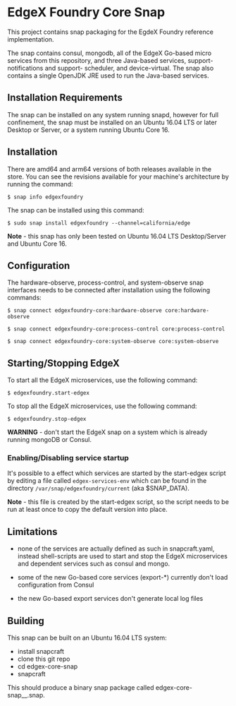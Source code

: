 # EdgeX Foundry Core Snap
This project contains snap packaging for the EgdeX Foundry reference implementation.

The snap contains consul, mongodb, all of the EdgeX Go-based micro services from
this repository, and three Java-based services, support-notifications and support-
scheduler, and device-virtual. The snap also contains a single OpenJDK JRE used to
run the Java-based services.

## Installation Requirements
The snap can be installed on any system running snapd, however for full confinement,
the snap must be installed on an Ubuntu 16.04 LTS or later Desktop or Server, or a
system running Ubuntu Core 16.

## Installation
There are amd64 and arm64 versions of both releases available in the store.  You can
see the revisions available for your machine's architecture by running the command:

`$ snap info edgexfoundry`

The snap can be installed using this command:

`$ sudo snap install edgexfoundry --channel=california/edge`

**Note** - this snap has only been tested on Ubuntu 16.04 LTS Desktop/Server and Ubuntu Core 16.

## Configuration
The hardware-observe, process-control, and system-observe snap interfaces needs to be
connected after installation using the following commands:

`$ snap connect edgexfoundry-core:hardware-observe core:hardware-observe`

`$ snap connect edgexfoundry-core:process-control core:process-control`

`$ snap connect edgexfoundry-core:system-observe core:system-observe`

## Starting/Stopping EdgeX
To start all the EdgeX microservices, use the following command:

`$ edgexfoundry.start-edgex`

To stop all the EdgeX microservices, use the following command:

`$ edgexfoundry.stop-edgex`

**WARNING** - don't start the EdgeX snap on a system which is already running mongoDB or Consul.

### Enabling/Disabling service startup
It's possible to a effect which services are started by the start-edgex script by
editing a file called `edgex-services-env` which can be found in the directory `/var/snap/edgexfoundry/current` (aka $SNAP_DATA).

**Note** - this file is created by the start-edgex script, so the script needs to be run at least once to copy the default version into place.

## Limitations

  * none of the services are actually defined as such in snapcraft.yaml, instead shell-scripts are used to start and stop the EdgeX microservices and dependent services such as consul and mongo.

  * some of the new Go-based core services (export-*) currently don't load configuration from Consul

  * the new Go-based export services don't generate local log files

## Building

This snap can be built on an Ubuntu 16.04 LTS system:

 * install snapcraft
 * clone this git repo
 * cd edgex-core-snap
 * snapcraft

This should produce a binary snap package called edgex-core-snap_<latest version>_<arch>.snap.
